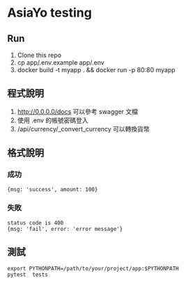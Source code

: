 # AsiaYo testing
## Run
1. Clone this repo
2. cp app/.env.example app/.env
3. docker build -t myapp . && docker run -p 80:80 myapp

## 程式說明
1. http://0.0.0.0/docs 可以參考 swagger 文檔
2. 使用 .env 的帳號密碼登入
3. /api/currency/_convert_currency 可以轉換貨幣

## 格式說明
### 成功
```
{msg: 'success', amount: 100}
```
### 失敗
```
status code is 400
{msg: 'fail', error: 'error message'}
```

## 測試
```
export PYTHONPATH=/path/to/your/project/app:$PYTHONPATH
pytest  tests
```